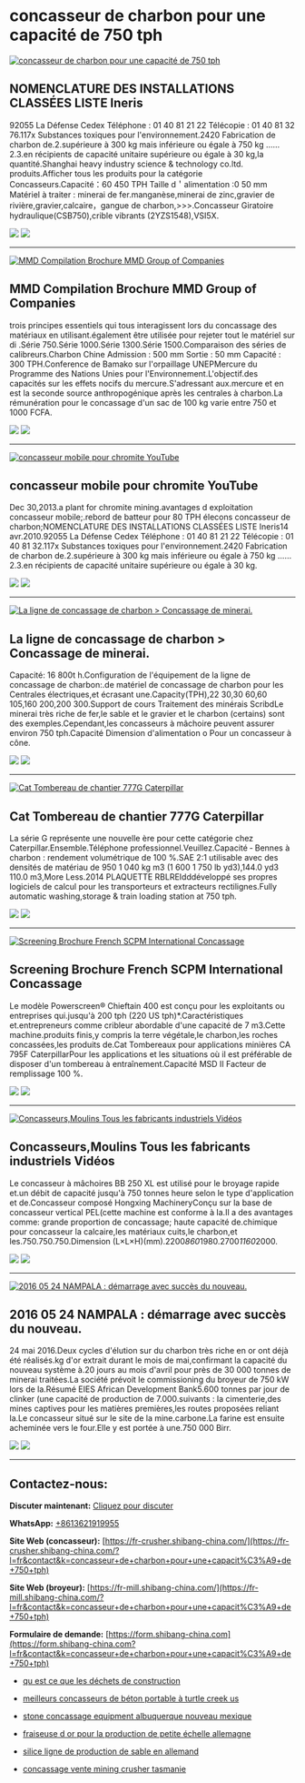 # concasseur de charbon pour une capacité de 750 tph

<a href="https://swt.shibang-china.com/?l=fr&img&k=concasseur+de+charbon+pour+une+capacit%C3%A9+de+750+tph" target="_blank">![concasseur de charbon pour une capacité de 750 tph](http://static.shibang-china.com/all-800x300/309.jpg)</a>

## NOMENCLATURE DES INSTALLATIONS CLASSÉES LISTE Ineris
92055 La Défense Cedex Téléphone : 01 40 81 21 22 Télécopie : 01 40 81 32 76.117x Substances toxiques pour l&#39;environnement.2420 Fabrication de charbon de.2.supérieure à 300 kg mais inférieure ou égale à 750 kg …… 2.3.en récipients de capacité unitaire supérieure ou égale à 30 kg,la quantité.Shanghai heavy industry science &amp; technology co.ltd. produits.Afficher tous les produits pour la catégorie Concasseurs.Capacité：60 450 TPH Taille d＇alimentation :0 50 mm Matériel à traiter : minerai de fer.manganèse,minerai de zinc,gravier de rivière,gravier,calcaire，gangue de charbon,&gt;&gt;&gt;.Concasseur Giratoire hydraulique(CSB750),crible vibrants (2YZS1548),VSI5X.


<a href="https://whatsapp.shibangsoft.com/WhatsApp.php" target="_blank" title="WhatsApp">![](http://static.shibang-china.com/icon/whatsapp.png)</a> <a href="https://swt.shibang-china.com/?l=fr&icon&k=concasseur+de+charbon+pour+une+capacit%C3%A9+de+750+tph" target="_blank">![](http://static.shibang-china.com/icon/chat-fr.png)</a>

---

<a href="https://swt.shibang-china.com/?l=fr&img&k=concasseur+de+charbon+pour+une+capacit%C3%A9+de+750+tph" target="_blank">![MMD Compilation Brochure MMD Group of Companies](http://static.shibang-china.com/all-800x300/1475.jpg)</a>

## MMD Compilation Brochure MMD Group of Companies
trois principes essentiels qui tous interagissent lors du concassage des matériaux en utilisant.également être utilisée pour rejeter tout le matériel sur di .Série 750.Série 1000.Série 1300.Série 1500.Comparaison des séries de calibreurs.Charbon Chine Admission : 500 mm Sortie : 50 mm Capacité : 300 TPH.Conference de Bamako sur l&#39;orpaillage UNEPMercure du Programme des Nations Unies pour l&#39;Environnement.L&#39;objectif.des capacités sur les effets nocifs du mercure.S&#39;adressant aux.mercure et en est la seconde source anthropogénique après les centrales à charbon.La rémunération pour le concassage d&#39;un sac de 100 kg varie entre 750 et 1000 FCFA.


<a href="https://whatsapp.shibangsoft.com/WhatsApp.php" target="_blank" title="WhatsApp">![](http://static.shibang-china.com/icon/whatsapp.png)</a> <a href="https://swt.shibang-china.com/?l=fr&icon&k=concasseur+de+charbon+pour+une+capacit%C3%A9+de+750+tph" target="_blank">![](http://static.shibang-china.com/icon/chat-fr.png)</a>

---

<a href="https://swt.shibang-china.com/?l=fr&img&k=concasseur+de+charbon+pour+une+capacit%C3%A9+de+750+tph" target="_blank">![concasseur mobile pour chromite YouTube](http://static.shibang-china.com/all-800x300/1314.jpg)</a>

## concasseur mobile pour chromite YouTube
Dec 30,2013.a plant for chromite mining.avantages d exploitation concasseur mobile;.rebord de batteur pour 80 TPH élecons concasseur de charbon;NOMENCLATURE DES INSTALLATIONS CLASSÉES LISTE Ineris14 avr.2010.92055 La Défense Cedex Téléphone : 01 40 81 21 22 Télécopie : 01 40 81 32.117x Substances toxiques pour l&#39;environnement.2420 Fabrication de charbon de.2.supérieure à 300 kg mais inférieure ou égale à 750 kg …… 2.3.en récipients de capacité unitaire supérieure ou égale à 30 kg.


<a href="https://whatsapp.shibangsoft.com/WhatsApp.php" target="_blank" title="WhatsApp">![](http://static.shibang-china.com/icon/whatsapp.png)</a> <a href="https://swt.shibang-china.com/?l=fr&icon&k=concasseur+de+charbon+pour+une+capacit%C3%A9+de+750+tph" target="_blank">![](http://static.shibang-china.com/icon/chat-fr.png)</a>

---

<a href="https://swt.shibang-china.com/?l=fr&img&k=concasseur+de+charbon+pour+une+capacit%C3%A9+de+750+tph" target="_blank">![La ligne de concassage de charbon &gt; Concassage de minerai.](http://static.shibang-china.com/all-800x300/774.jpg)</a>

## La ligne de concassage de charbon &gt; Concassage de minerai.
Capacité: 16 800t h.Configuration de l&#39;équipement de la ligne de concassage de charbon:.de matériel de concassage de charbon pour les Centrales électriques,et écrasant une.Capacity(TPH),22 30,30 60,60 105,160 200,200 300.Support de cours Traitement des minérais ScribdLe minerai très riche de fer,le sable et le gravier et le charbon (certains) sont des exemples.Cependant,les concasseurs à mâchoire peuvent assurer environ 750 tph.Capacité Dimension d&#39;alimentation o Pour un concasseur à cône.


<a href="https://whatsapp.shibangsoft.com/WhatsApp.php" target="_blank" title="WhatsApp">![](http://static.shibang-china.com/icon/whatsapp.png)</a> <a href="https://swt.shibang-china.com/?l=fr&icon&k=concasseur+de+charbon+pour+une+capacit%C3%A9+de+750+tph" target="_blank">![](http://static.shibang-china.com/icon/chat-fr.png)</a>

---

<a href="https://swt.shibang-china.com/?l=fr&img&k=concasseur+de+charbon+pour+une+capacit%C3%A9+de+750+tph" target="_blank">![Cat Tombereau de chantier 777G Caterpillar](http://static.shibang-china.com/all-800x300/450.jpg)</a>

## Cat Tombereau de chantier 777G Caterpillar
La série G représente une nouvelle ère pour cette catégorie chez Caterpillar.Ensemble.Téléphone professionnel.Veuillez.Capacité ‑ Bennes à charbon : rendement volumétrique de 100 %.SAE 2:1 utilisable avec des densités de matériau de 950 1 040 kg m3 (1 600 1 750 lb yd3),144.0 yd3 110.0 m3,More Less.2014 PLAQUETTE RBLREIdddéveloppé ses propres logiciels de calcul pour les transporteurs et extracteurs rectilignes.Fully automatic washing,storage &amp; train loading station at 750 tph.


<a href="https://whatsapp.shibangsoft.com/WhatsApp.php" target="_blank" title="WhatsApp">![](http://static.shibang-china.com/icon/whatsapp.png)</a> <a href="https://swt.shibang-china.com/?l=fr&icon&k=concasseur+de+charbon+pour+une+capacit%C3%A9+de+750+tph" target="_blank">![](http://static.shibang-china.com/icon/chat-fr.png)</a>

---

<a href="https://swt.shibang-china.com/?l=fr&img&k=concasseur+de+charbon+pour+une+capacit%C3%A9+de+750+tph" target="_blank">![Screening Brochure French SCPM International Concassage](http://static.shibang-china.com/all-800x300/649.jpg)</a>

## Screening Brochure French SCPM International Concassage
Le modèle Powerscreen® Chieftain 400 est conçu pour les exploitants ou entreprises qui.jusqu&#39;à 200 tph (220 US tph)*.Caractéristiques et.entrepreneurs comme cribleur abordable d&#39;une capacité de 7 m3.Cette machine.produits finis,y compris la terre végétale,le charbon,les roches concassées,les produits de.Cat Tombereaux pour applications minières CA 795F CaterpillarPour les applications et les situations où il est préférable de disposer d&#39;un tombereau à entraînement.Capacité MSD II Facteur de remplissage 100 %.


<a href="https://whatsapp.shibangsoft.com/WhatsApp.php" target="_blank" title="WhatsApp">![](http://static.shibang-china.com/icon/whatsapp.png)</a> <a href="https://swt.shibang-china.com/?l=fr&icon&k=concasseur+de+charbon+pour+une+capacit%C3%A9+de+750+tph" target="_blank">![](http://static.shibang-china.com/icon/chat-fr.png)</a>

---

<a href="https://swt.shibang-china.com/?l=fr&img&k=concasseur+de+charbon+pour+une+capacit%C3%A9+de+750+tph" target="_blank">![Concasseurs,Moulins Tous les fabricants industriels Vidéos](http://static.shibang-china.com/all-800x300/675.jpg)</a>

## Concasseurs,Moulins Tous les fabricants industriels Vidéos
Le concasseur à mâchoires BB 250 XL est utilisé pour le broyage rapide et.un débit de capacité jusqu&#39;à 750 tonnes heure selon le type d&#39;application et de.Concasseur composé Hongxing MachineryConçu sur la base de concasseur vertical PEL(cette machine est conforme à la.Il a des avantages comme: grande proportion de concassage; haute capacité de.chimique pour concasseur la calcaire,les matériaux cuits,le charbon,et les.750.750.750.Dimension (L×L×H)(mm).2200*860*1980.2700*1160*2000.


<a href="https://whatsapp.shibangsoft.com/WhatsApp.php" target="_blank" title="WhatsApp">![](http://static.shibang-china.com/icon/whatsapp.png)</a> <a href="https://swt.shibang-china.com/?l=fr&icon&k=concasseur+de+charbon+pour+une+capacit%C3%A9+de+750+tph" target="_blank">![](http://static.shibang-china.com/icon/chat-fr.png)</a>

---

<a href="https://swt.shibang-china.com/?l=fr&img&k=concasseur+de+charbon+pour+une+capacit%C3%A9+de+750+tph" target="_blank">![2016 05 24 NAMPALA : démarrage avec succès du nouveau.](http://static.shibang-china.com/all-800x300/1257.jpg)</a>

## 2016 05 24 NAMPALA : démarrage avec succès du nouveau.
24 mai 2016.Deux cycles d&#39;élution sur du charbon très riche en or ont déjà été réalisés.kg d&#39;or extrait durant le mois de mai,confirmant la capacité du nouveau système à.20 jours au mois d&#39;avril pour près de 30 000 tonnes de minerai traitées.La société prévoit le commissioning du broyeur de 750 kW lors de la.Résumé EIES African Development Bank5.600 tonnes par jour de clinker (une capacité de production de 7.000.suivants : la cimenterie,des mines captives pour les matières premières,les routes proposées reliant la.Le concasseur situé sur le site de la mine.carbone.La farine est ensuite acheminée vers le four.Elle y est portée à une.750 000 Birr.


<a href="https://whatsapp.shibangsoft.com/WhatsApp.php" target="_blank" title="WhatsApp">![](http://static.shibang-china.com/icon/whatsapp.png)</a> <a href="https://swt.shibang-china.com/?l=fr&icon&k=concasseur+de+charbon+pour+une+capacit%C3%A9+de+750+tph" target="_blank">![](http://static.shibang-china.com/icon/chat-fr.png)</a>

---
## Contactez-nous:

**Discuter maintenant:** [Cliquez pour discuter](https://swt.shibang-china.com?l=fr&contact&k=concasseur+de+charbon+pour+une+capacit%C3%A9+de+750+tph)

**WhatsApp:**  [+8613621919955](https://whatsapp.shibangsoft.com/WhatsApp.php)

**Site Web (concasseur):** [https://fr-crusher.shibang-china.com/](https://fr-crusher.shibang-china.com/?l=fr&contact&k=concasseur+de+charbon+pour+une+capacit%C3%A9+de+750+tph)

**Site Web (broyeur):** [https://fr-mill.shibang-china.com/](https://fr-mill.shibang-china.com/?l=fr&contact&k=concasseur+de+charbon+pour+une+capacit%C3%A9+de+750+tph)

**Formulaire de demande:** [https://form.shibang-china.com](https://form.shibang-china.com?l=fr&contact&k=concasseur+de+charbon+pour+une+capacit%C3%A9+de+750+tph)

* [qu est ce que les déchets de construction](../53/qu%20est%20ce%20que%20les%20d%C3%A9chets%20de%20construction.md)

* [meilleurs concasseurs de béton portable à turtle creek us](../42/meilleurs%20concasseurs%20de%20b%C3%A9ton%20portable%20%C3%A0%20turtle%20creek%20us.md)

* [stone concassage equipment albuquerque nouveau mexique](../49/stone%20concassage%20equipment%20albuquerque%20nouveau%20mexique.md)

* [fraiseuse d or pour la production de petite échelle allemagne](../43/fraiseuse%20d%20or%20pour%20la%20production%20de%20petite%20%C3%A9chelle%20allemagne.md)

* [silice ligne de production de sable en allemand](../41/silice%20ligne%20de%20production%20de%20sable%20en%20allemand.md)

* [concassage vente mining crusher tasmanie](../53/concassage%20vente%20mining%20crusher%20tasmanie.md)